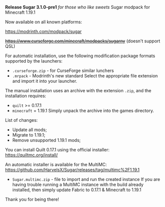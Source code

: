 **Release Sugar 3.1.0-pre1**
_for those who like sweets_
Sugar modpack for Minecraft 1.19.1

Now available on all known platforms:

https://modrinth.com/modpack/sugar

~~https://www.curseforge.com/minecraft/modpacks/sugarny~~ (doesn't support QSL)

For automatic installation, use the following modification package formats supported by the launchers:
+ `.curseforge.zip` - for CurseForge similar lunchers
+ `.mrpack` - Modrinth's new standard
Select the appropriate file extension and import it into your launcher.

The manual installation uses an archive with the extension `.zip`, and the installation requires:
+ `quilt` >= 0.17.1
+ `minecraft` = 1.19.1
Simply unpack the archive into the games directory.

List of changes:
+ Update all mods;
+ Migrate to 1.19.1;
+ Remove unsupported 1.19.1 mods;


You can install Quilt 0.17.1 using the official installer: 
https://quiltmc.org/install/

An automatic installer is available for the MultiMC:
https://github.com/HarvelsX/Sugar/releases/tag/multimc%2F1.19.1
+ `Sugar.multimc.zip` -  file to import and run the created instance
If you are having trouble running a MultiMC instance with the build already installed,
then simply update Fabric to 0.17.1 & Minecraft to 1.19.1

Thank you for being there!